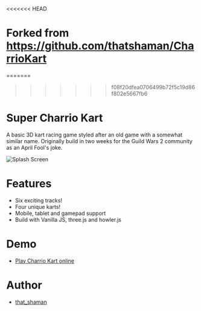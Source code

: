 <<<<<<< HEAD
# Forked from https://github.com/thatshaman/CharrioKart

=======
>>>>>>> f08f20dfea0706499b72f5c19d86f802e5667fb6
# Super Charrio Kart
A basic 3D kart racing game styled after an old game with a somewhat similar name. Originally build in two weeks for the Guild Wars 2 community as an April Fool's joke. 

![Splash Screen](https://www.thatshaman.com/games/charrio/graphics/splash.jpg)

# Features
- Six exciting tracks!
- Four unique karts!
- Mobile, tablet and gamepad support
- Build with Vanilla JS, three.js and howler.js

# Demo
- [Play Charrio Kart online](https://www.thatshaman.com/games/charrio)

# Author

- [that_shaman](http://www.thatshaman.com)
